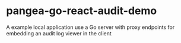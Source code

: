 # pangea-go-react-audit-demo
A example local application use a Go server with proxy endpoints for embedding an audit log viewer in the client
